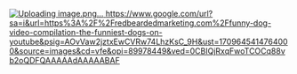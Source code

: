 [![Uploading image.png…]()
](https://www.google.com/url?sa=i&url=https%3A%2F%2Fredbeardedmarketing.com%2Ffunny-dog-video-compilation-the-funniest-dogs-on-youtube&psig=AOvVaw2jztxEwCVRw74LhzKsC_9H&ust=1709645414764000&source=images&cd=vfe&opi=89978449&ved=0CBIQjRxqFwoTCOCq88vb2oQDFQAAAAAdAAAAABAF)https://www.google.com/url?sa=i&url=https%3A%2F%2Fredbeardedmarketing.com%2Ffunny-dog-video-compilation-the-funniest-dogs-on-youtube&psig=AOvVaw2jztxEwCVRw74LhzKsC_9H&ust=1709645414764000&source=images&cd=vfe&opi=89978449&ved=0CBIQjRxqFwoTCOCq88vb2oQDFQAAAAAdAAAAABAF

